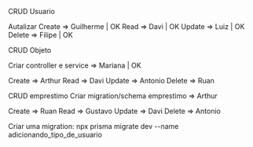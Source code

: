 CRUD Usuario

Autalizar Create => Guilherme | OK
Read => Davi | OK
Update => Luiz | OK
Delete => Filipe | OK

CRUD Objeto

Criar controller e service => Mariana | OK

Create => Arthur
Read => Davi
Update => Antonio
Delete => Ruan

CRUD emprestimo
Criar migration/schema emprestimo => Arthur

Create => Ruan
Read => Gustavo
Update => Davi
Delete => Antonio

Criar uma migration:
npx prisma migrate dev --name adicionando_tipo_de_usuario
